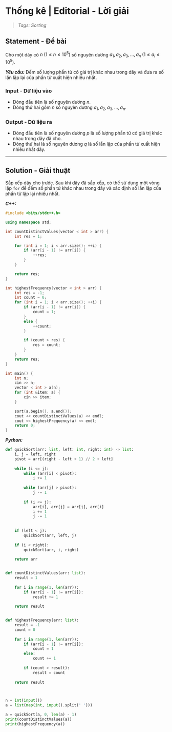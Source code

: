 
# Thống kê | Editorial - Lời giải

> *Tags: Sorting*

## Statement - Đề bài

Cho một dãy có $n \; (1 \le n \le 10^5)$ số nguyên dương $a_1, a_2, a_3, \ldots, a_n \; (1 \le a_i \le 10^5)$.

***Yêu cầu:*** Đếm số lượng phần tử có giá trị khác nhau trong dãy và đưa ra số lần lặp lại của phần tử xuất hiện nhiều nhất.

### Input - Dữ liệu vào

- Dòng đầu tiên là số nguyên dương $n$.
- Dòng thứ hai gồm $n$ số nguyên dương $a_1, a_2, a_3, \ldots, a_n$.

### Output - Dữ liệu ra

- Dòng đầu tiên là số nguyên dương $p$ là số lượng phần tử có giá trị khác nhau trong dãy đã cho.
- Dòng thứ hai là số nguyên dương $q$ là số lần lặp của phần tử xuất hiện nhiều nhất dãy.

---

## Solution - Giải thuật

Sắp xếp dãy cho trước. Sau khi dãy đã sắp xếp, có thể sử dụng một vòng lặp `for` để đếm số phần tử khác nhau trong dãy và xác định số lần lặp của phần tử lặp lại nhiều nhất.

***C++:***

```cpp
#include <bits/stdc++.h>

using namespace std;

int countDistinctValues(vector < int > arr) {
    int res = 1;

    for (int i = 1; i < arr.size(); ++i) {
        if (arr[i - 1] != arr[i]) {
            ++res;
        }
    }

    return res;
}

int highestFrequency(vector < int > arr) {
    int res = -1;
    int count = 0;
    for (int i = 1; i < arr.size(); ++i) {
        if (arr[i - 1] != arr[i]) {
            count = 1;
        }
        else {
            ++count;
        }

        if (count > res) {
            res = count;
        }
    }
    return res;
}

int main() {
    int n;
    cin >> n;
    vector < int > a(n);
    for (int &item: a) {
        cin >> item;
    }

    sort(a.begin(), a.end());
    cout << countDistinctValues(a) << endl;
    cout << highestFrequency(a) << endl;
    return 0;
}
```

***Python:***

```py
def quickSort(arr: list, left: int, right: int) -> list:
    i, j = left, right
    pivot = arr[(right - left + 1) // 2 + left]
    
    while (i <= j):
        while (arr[i] < pivot):
            i += 1
            
        while (arr[j] > pivot):
            j -= 1
            
        if (i <= j):
            arr[i], arr[j] = arr[j], arr[i]
            i += 1
            j -= 1
            
    
    if (left < j):
        quickSort(arr, left, j)
        
    if (i < right):
        quickSort(arr, i, right)
        
    return arr


def countDistinctValues(arr: list):
    result = 1
    
    for i in range(1, len(arr)):
        if (arr[i - 1] != arr[i]):
            result += 1
    
    return result


def highestFrequency(arr: list):
    result = -1
    count = 0
    
    for i in range(1, len(arr)):
        if (arr[i - 1] != arr[i]):
            count = 1
        else:
            count += 1
        
        if (count > result):
            result = count
    
    return result



n = int(input())
a = list(map(int, input().split(' ')))

a = quickSort(a, 0, len(a) - 1)
print(countDistinctValues(a))
print(highestFrequency(a))
```